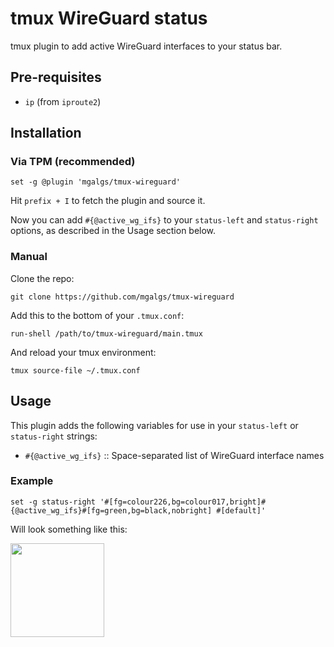 # tmux WireGuard status

tmux plugin to add active WireGuard interfaces to your status bar.

## Pre-requisites

- `ip` (from `iproute2`)

## Installation

### Via TPM (recommended)

```
set -g @plugin 'mgalgs/tmux-wireguard'
```

Hit `prefix + I` to fetch the plugin and source it.

Now you can add `#{@active_wg_ifs}` to your `status-left` and
`status-right` options, as described in the Usage section below.

### Manual

Clone the repo:

```
git clone https://github.com/mgalgs/tmux-wireguard
```

Add this to the bottom of your `.tmux.conf`:

```
run-shell /path/to/tmux-wireguard/main.tmux
```

And reload your tmux environment:

```
tmux source-file ~/.tmux.conf
```

## Usage

This plugin adds the following variables for use in your `status-left` or
`status-right` strings:

  - `#{@active_wg_ifs}` :: Space-separated list of WireGuard interface names

### Example

```
set -g status-right '#[fg=colour226,bg=colour017,bright]#{@active_wg_ifs}#[fg=green,bg=black,nobright] #[default]'
```

Will look something like this:

<img src="https://github.com/user-attachments/assets/3923eb58-eb61-4720-8f90-340148aed427" width="150" />
